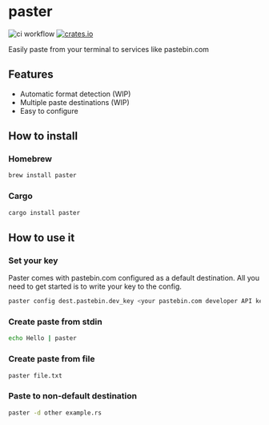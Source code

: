 # paster

![ci workflow](https://github.com/BugLight/paster/actions/workflows/ci.yml/badge.svg)
[![crates.io](https://img.shields.io/crates/v/paster.svg)](https://crates.io/crates/paster)

Easily paste from your terminal to services like pastebin.com

## Features

- Automatic format detection (WIP)
- Multiple paste destinations (WIP)
- Easy to configure

## How to install

### Homebrew

```bash
brew install paster
```

### Cargo

```bash
cargo install paster
```

## How to use it

### Set your key

Paster comes with pastebin.com configured as a default destination. All you
need to get started is to write your key to the config.

```bash
paster config dest.pastebin.dev_key <your pastebin.com developer API key>
```

### Create paste from stdin

```bash
echo Hello | paster
```

### Create paste from file

```bash
paster file.txt
```

### Paste to non-default destination

```bash
paster -d other example.rs
```

